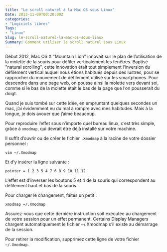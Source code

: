 ```yaml
---
title: "Le scroll naturel à la Mac OS sous Linux"
Date: 2013-11-09T00:20:00Z
categories: 
- "Logiciels libres"
Tags: 
- "Linux"
Slug: le-scroll-naturel-la-mac-os-sous-linux
Summary: Comment utiliser le scroll naturel sous Linux
---
```



Début 2012, Mac OS X "Mountain Lion" innovait sur le plan de l’utilisation de la molette de la souris pour défiler verticalement les fenêtres.
Baptisé "natural scrolling", cette innovation était tout simplement l’inversion du défilement vertical auquel nous étions habitués depuis des lustres, pour se rapprocher du mouvement de défilement utilisé sur les smartphones. Pour descendre dans une page web, on pousse ainsi la molette vers devant soi, comme si le bas de la molette était le bas de la page que l’on pousserait du doigt.

Quand je suis tombé sur cette idée, en empruntant quelques secondes un mac, j’ai évidemment eu du mal à rompre avec mes habitudes. Mais à la longue, je dois avouer que j’aime beaucoup.

Pour reproduire l’effet sous n’importe quel bureau linux, c’est très simple, grâce à `xmodmap`, qui devrait être déjà installé sur votre machine.

Il suffit d’ouvrir ou de créer le fichier `.Xmodmap` à la racine de votre dossier personnel :

    vim ~/.Xmodmap

Et d’y insérer la ligne suivante :

    pointer = 1 2 3 5 4 7 6 8 9 10 11 12
    
L’effet est d’inverser les boutons 5 et 4 de la souris qui correspondent au défilement haut et bas de la souris.

Pour charger le changement, faites un petit :

    xmodmap ~/.Xmodmap

Assurez-vous que cette dernière instruction soit exécutée au chargement de votre session pour un effet permanent. Certains Display Managers chargent automatiquement le fichier ~/.Xmodmap s’il existe au démarrage de la session.

Pour retirer la modification, supprimez cette ligne de votre fichier `~/.Xmodmap`.

